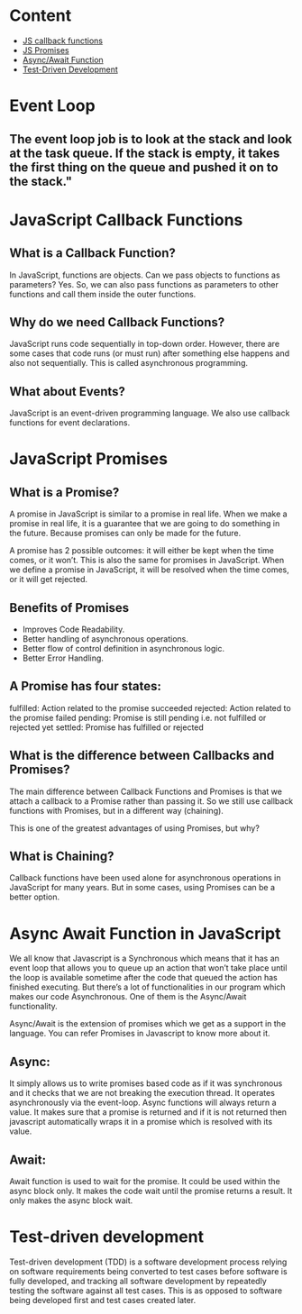 # Content

- [JS callback functions](#JavaScript-Callback-Functions)
- [JS Promises](#JavaScript-Promises)
- [Async/Await Function](#Async-Await-Function-in-JavaScript)
- [Test-Driven Development](#test-driven-development)

# Event Loop
## The  event loop job is to look at the stack and look at the task queue. If the stack is empty, it takes the first thing on the queue and pushed it on to the stack."


# JavaScript Callback Functions

## What is a Callback Function?

In JavaScript, functions are objects. Can we pass objects to functions as parameters? Yes.
So, we can also pass functions as parameters to other functions and call them inside the outer functions.

## Why do we need Callback Functions?

JavaScript runs code sequentially in top-down order. However, there are some cases that code runs (or must run) after something else happens and also not sequentially. This is called asynchronous programming.

## What about Events?

JavaScript is an event-driven programming language. We also use callback functions for event declarations.

# JavaScript Promises

## What is a Promise?

A promise in JavaScript is similar to a promise in real life. When we make a promise in real life, it is a guarantee that we are going to do something in the future. Because promises can only be made for the future.

A promise has 2 possible outcomes: it will either be kept when the time comes, or it won’t.
This is also the same for promises in JavaScript. When we define a promise in JavaScript, it will be resolved when the time comes, or it will get rejected.

## Benefits of Promises

- Improves Code Readability.
- Better handling of asynchronous operations.
- Better flow of control definition in asynchronous logic.
- Better Error Handling.

## A Promise has four states:

fulfilled: Action related to the promise succeeded
rejected: Action related to the promise failed
pending: Promise is still pending i.e. not fulfilled or rejected yet
settled: Promise has fulfilled or rejected

## What is the difference between Callbacks and Promises?

The main difference between Callback Functions and Promises is that we attach a callback to a Promise rather than passing it. So we still use callback functions with Promises, but in a different way (chaining).

This is one of the greatest advantages of using Promises, but why?

## What is Chaining?

Callback functions have been used alone for asynchronous operations in JavaScript for many years. But in some cases, using Promises can be a better option.

# Async Await Function in JavaScript

We all know that Javascript is a Synchronous which means that it has an event loop that allows you to queue up an action that won’t take place until the loop is available sometime after the code that queued the action has finished executing. But there’s a lot of functionalities in our program which makes our code Asynchronous. One of them is the Async/Await functionality.

Async/Await is the extension of promises which we get as a support in the language. You can refer Promises in Javascript to know more about it.

## Async:

It simply allows us to write promises based code as if it was synchronous and it checks that we are not breaking the execution thread. It operates asynchronously via the event-loop. Async functions will always return a value. It makes sure that a promise is returned and if it is not returned then javascript automatically wraps it in a promise which is resolved with its value.

## Await:

Await function is used to wait for the promise. It could be used within the async block only. It makes the code wait until the promise returns a result. It only makes the async block wait.

# Test-driven development

Test-driven development (TDD) is a software development process relying on software requirements being converted to test cases before software is fully developed, and tracking all software development by repeatedly testing the software against all test cases. This is as opposed to software being developed first and test cases created later.
